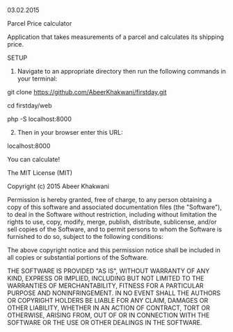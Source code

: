 03.02.2015

Parcel Price calculator

Application that takes measurements of a parcel and calculates its shipping price.

SETUP

1) Navigate to an appropriate directory then run the following commands in your terminal:

git clone https://github.com/AbeerKhakwani/firstday.git

cd firstday/web

php -S localhost:8000

2) Then in your browser enter this URL:

localhost:8000

You can calculate!

The MIT License (MIT)

Copyright (c) 2015 Abeer Khakwani

Permission is hereby granted, free of charge, to any person obtaining a copy of this software and associated documentation files (the "Software"), to deal in the Software without restriction, including without limitation the rights to use, copy, modify, merge, publish, distribute, sublicense, and/or sell copies of the Software, and to permit persons to whom the Software is furnished to do so, subject to the following conditions:

The above copyright notice and this permission notice shall be included in all copies or substantial portions of the Software.

THE SOFTWARE IS PROVIDED "AS IS", WITHOUT WARRANTY OF ANY KIND, EXPRESS OR IMPLIED, INCLUDING BUT NOT LIMITED TO THE WARRANTIES OF MERCHANTABILITY, FITNESS FOR A PARTICULAR PURPOSE AND NONINFRINGEMENT. IN NO EVENT SHALL THE AUTHORS OR COPYRIGHT HOLDERS BE LIABLE FOR ANY CLAIM, DAMAGES OR OTHER LIABILITY, WHETHER IN AN ACTION OF CONTRACT, TORT OR OTHERWISE, ARISING FROM, OUT OF OR IN CONNECTION WITH THE SOFTWARE OR THE USE OR OTHER DEALINGS IN THE SOFTWARE.
